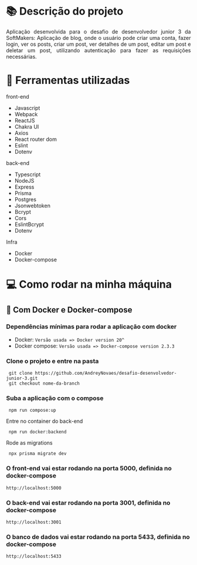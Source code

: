 # :books: Descrição do projeto

<p align="justify">
 Aplicação desenvolvida para o desafio de desenvolvedor junior 3 da SoftMakers:
 Aplicação de blog, onde o usuário pode criar uma conta, fazer login, ver os posts, criar um post, ver
 detalhes de um post, editar um post e deletar um post, utilizando autenticação para fazer as requisições necessárias.
</p>

# :bookmark_tabs: Ferramentas utilizadas 

front-end
- Javascript
- Webpack
- ReactJS
- Chakra UI
- Axios
- React router dom
- Eslint
- Dotenv

back-end
- Typescript
- NodeJS
- Express
- Prisma
- Postgres
- Jsonwebtoken
- Bcrypt
- Cors
- EslintBcrypt
- Dotenv

Infra
- Docker
- Docker-compose

# 💻 Como rodar na minha máquina

## 🐳 Com Docker e Docker-compose

### Dependências mínimas para rodar a aplicação com docker
  - Docker: `Versão usada => Docker version 20^`
  - Docker compose: `Versão usada => Docker-compose version 2.3.3`

### Clone o projeto e entre na pasta
```
 git clone https://github.com/AndreyNovaes/desafio-desenvolvedor-junior-3.git
 git checkout nome-da-branch
```
### Suba a aplicação com o compose
```
 npm run compose:up
```

Entre no container do back-end
```
 npm run docker:backend
```

Rode as migrations
```
 npx prisma migrate dev
```
### O front-end vai estar rodando na porta 5000, definida no docker-compose
```
http://localhost:5000
```
### O back-end vai estar rodando na porta 3001, definida no docker-compose
```
http://localhost:3001
```
### O banco de dados vai estar rodando na porta 5433, definida no docker-compose
```
http://localhost:5433
```
